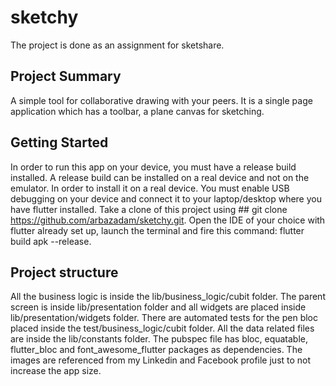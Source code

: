 # sketchy

The project is done as an assignment for sketshare.

## Project Summary

A simple tool for collaborative drawing with your peers. It is a single page application which has a toolbar, a plane canvas for sketching. 

## Getting Started

In order to run this app on your device, you must have a release build installed.
A release build can be installed on a real device and not on the emulator. In order to install it on a real device. You must enable USB debugging on your device and connect it to your laptop/desktop where you have flutter installed. Take a clone of this project using ## git clone https://github.com/arbazadam/sketchy.git. Open the IDE of your choice with flutter already set up, launch the terminal and fire this command: flutter build apk --release.

## Project structure

All the business logic is inside the lib/business_logic/cubit folder.
The parent screen is inside lib/presentation folder and all widgets are placed inside lib/presentation/widgets folder.
There are automated tests for the pen bloc placed inside the test/business_logic/cubit folder.
All the data related files are inside the lib/constants folder.
The pubspec file has bloc, equatable, flutter_bloc and font_awesome_flutter packages as dependencies.
The images are referenced from my Linkedin and Facebook profile just to not increase the app size.
